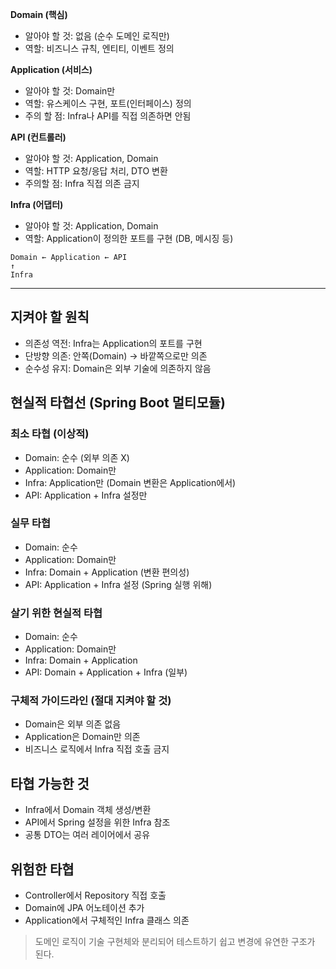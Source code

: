 
**Domain (핵심)**
- 알아야 할 것: 없음 (순수 도메인 로직만)
- 역할: 비즈니스 규칙, 엔티티, 이벤트 정의

**Application (서비스)**
- 알아야 할 것: Domain만
- 역할: 유스케이스 구현, 포트(인터페이스) 정의
- 주의 할 점: Infra나 API를 직접 의존하면 안됨

**API (컨트롤러)**
- 알아야 할 것: Application, Domain
- 역할: HTTP 요청/응답 처리, DTO 변환
- 주의할 점: Infra 직접 의존 금지

**Infra (어댑터)**
- 알아야 할 것: Application, Domain
- 역할: Application이 정의한 포트를 구현 (DB, 메시징 등)

```text
Domain ← Application ← API
↑
Infra
```

---

## 지켜야 할 원칙
- 의존성 역전: Infra는 Application의 포트를 구현
- 단방향 의존: 안쪽(Domain) → 바깥쪽으로만 의존
- 순수성 유지: Domain은 외부 기술에 의존하지 않음


## 현실적 타협선 (Spring Boot 멀티모듈)


### 최소 타협 (이상적)
- Domain: 순수 (외부 의존 X)
- Application: Domain만
- Infra: Application만 (Domain 변환은 Application에서)
- API: Application + Infra 설정만

### 실무 타협
- Domain: 순수
- Application: Domain만  
- Infra: Domain + Application (변환 편의성)
- API: Application + Infra 설정 (Spring 실행 위해)

### 살기 위한 현실적 타협
- Domain: 순수
- Application: Domain만
- Infra: Domain + Application
- API: Domain + Application + Infra (일부)

### 구체적 가이드라인 (절대 지켜야 할 것)
- Domain은 외부 의존 없음
- Application은 Domain만 의존
- 비즈니스 로직에서 Infra 직접 호출 금지

## 타협 가능한 것
- Infra에서 Domain 객체 생성/변환
- API에서 Spring 설정을 위한 Infra 참조
- 공통 DTO는 여러 레이어에서 공유

## 위험한 타협
- Controller에서 Repository 직접 호출
- Domain에 JPA 어노테이션 추가
- Application에서 구체적인 Infra 클래스 의존

> 도메인 로직이 기술 구현체와 분리되어 테스트하기 쉽고 변경에 유연한 구조가 된다.